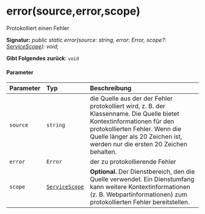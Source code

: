 # <a name="errorsourceerrorscope"></a>error(source,error,scope)




Protokolliert einen Fehler

**Signatur:** _public static error(source: string, error: Error, scope?: [ServiceScope](../sp-core-library/servicescope.md)): void;_

**Gibt Folgendes zurück**: `void`





#### <a name="parameters"></a>Parameter


| Parameter       | Typ    | Beschreibung |
|:-------------|:---------------|:------------|
| `source`    | `string` | die Quelle aus der der Fehler protokolliert wird, z. B. der Klassenname. Die Quelle bietet Kontextinformationen für den protokollierten Fehler. Wenn die Quelle länger als 20 Zeichen ist, werden nur die ersten 20 Zeichen behalten. |
| `error`    | `Error` | der zu protokollierende Fehler |
| `scope`    | [`ServiceScope`](../sp-core-library/servicescope.md) | __Optional.__ Der Dienstbereich, den die Quelle verwendet. Ein Dienstumfang kann weitere Kontextinformationen (z. B. Webpartinformationen) zum protokollierten Fehler bereitstellen. |


